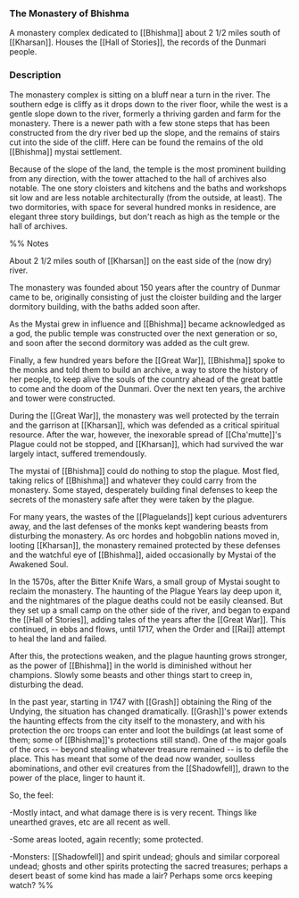 ### The Monastery of Bhishma

A monastery complex dedicated to [[Bhishma]] about 2 1/2 miles south of [[Kharsan]]. Houses the [[Hall of Stories]], the records of the Dunmari people. 

### Description

The monastery complex is sitting on a bluff near a turn in the river. The southern edge is cliffy as it drops down to the river floor, while the west is a gentle slope down to the river, formerly a thriving garden and farm for the monastery. There is a newer path with a few stone steps that has been constructed from the dry river bed up the slope, and the remains of stairs cut into the side of the cliff. Here can be found the remains of the old [[Bhishma]] mystai settlement.

Because of the slope of the land, the temple is the most prominent building from any direction, with the tower attached to the hall of archives also notable. The one story cloisters and kitchens and the baths and workshops sit low and are less notable architecturally (from the outside, at least). The two dormitories, with space for several hundred monks in residence, are elegant three story buildings, but don't reach as high as the temple or the hall of archives.

%% Notes

About 2 1/2 miles south of [[Kharsan]] on the east side of the (now dry) river.

The monastery was founded about 150 years after the country of Dunmar came to be, originally consisting of just the cloister building and the larger dormitory building, with the baths added soon after.

As the Mystai grew in influence and [[Bhishma]] became acknowledged as a god, the public temple was constructed over the next generation or so, and soon after the second dormitory was added as the cult grew.

Finally, a few hundred years before the [[Great War]], [[Bhishma]] spoke to the monks and told them to build an archive, a way to store the history of her people, to keep alive the souls of the country ahead of the great battle to come and the doom of the Dunmari. Over the next ten years, the archive and tower were constructed.

During the [[Great War]], the monastery was well protected by the terrain and the garrison at [[Kharsan]], which was defended as a critical spiritual resource. After the war, however, the inexorable spread of [[Cha'mutte]]'s Plague could not be stopped, and [[Kharsan]], which had survived the war largely intact, suffered tremendously.

The mystai of [[Bhishma]] could do nothing to stop the plague. Most fled, taking relics of [[Bhishma]] and whatever they could carry from the monastery. Some stayed, desperately building final defenses to keep the secrets of the monastery safe after they were taken by the plague.

For many years, the wastes of the [[Plaguelands]] kept curious adventurers away, and the last defenses of the monks kept wandering beasts from disturbing the monastery. As orc hordes and hobgoblin nations moved in, looting [[Kharsan]], the monastery remained protected by these defenses and the watchful eye of [[Bhishma]], aided occasionally by Mystai of the Awakened Soul.

In the 1570s, after the Bitter Knife Wars, a small group of Mystai sought to reclaim the monastery. The haunting of the Plague Years lay deep upon it, and the nightmares of the plague deaths could not be easily cleansed. But they set up a small camp on the other side of the river, and began to expand the [[Hall of Stories]], adding tales of the years after the [[Great War]]. This continued, in ebbs and flows, until 1717, when the Order and [[Rai]] attempt to heal the land and failed.

After this, the protections weaken, and the plague haunting grows stronger, as the power of [[Bhishma]] in the world is diminished without her champions. Slowly some beasts and other things start to creep in, disturbing the dead.

In the past year, starting in 1747 with [[Grash]] obtaining the Ring of the Undying, the situation has changed dramatically. [[Grash]]'s power extends the haunting effects from the city itself to the monastery, and with his protection the orc troops can enter and loot the buildings (at least some of them; some of [[Bhishma]]'s protections still stand). One of the major goals of the orcs -- beyond stealing whatever treasure remained -- is to defile the place. This has meant that some of the dead now wander, soulless abominations, and other evil creatures from the [[Shadowfell]], drawn to the power of the place, linger to haunt it.

So, the feel:

-Mostly intact, and what damage there is is very recent. Things like unearthed graves, etc are all recent as well.

-Some areas looted, again recently; some protected.

-Monsters: [[Shadowfell]] and spirit undead; ghouls and similar corporeal undead; ghosts and other spirits protecting the sacred treasures; perhaps a desert beast of some kind has made a lair? Perhaps some orcs keeping watch?
%%

